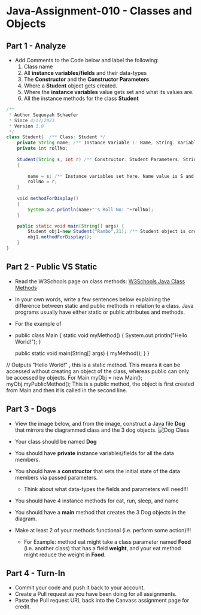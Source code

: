 
# Java-Assignment-010 - Classes and Objects


## Part 1 - Analyze
* Add Comments to the Code below and label the following:
  1. Class name
  2. All **instance variables/fields** and their data-types
  3. The **Constructor** and the **Constructor Parameters**
  4. Where a **Student** object gets created.
  5. Where the **instance variables** value gets set and what its values are.
  6. All the instance methods for the class **Student**

```java
/**
 * Author Sequoyah Schaefer
 * Since 4/17/2023
 * Version 1.0
 */
class Student{  /** Class: Student */
    private String name; /** Instance Variable 1: Name, String. Variable 2 rollNo, int.*/
    private int rollNo;
   
    Student(String s, int r) /** Constructor: Student Parameters: String s, int r.*/
    {
   	    
        name = s; /** Instance variables set here. Name value is S and rollNo value is r.*/
   	    rollNo = r;
    }
   
    void methodForDisplay()
    {
        System.out.println(name+"'s Roll No: "+rollNo);
    }

    public static void main(String[] args) {
        Student obj1=new Student("Rambo",21); /** Student object is created by the constructor.*/
        obj1.methodForDisplay();
    }
}
```

## Part 2 - Public VS Static

* Read the W3Schools page on class methods: [W3Schools Java Class Methods](https://www.w3schools.com/java/java_class_methods.asp)
* In your own words, write a few sentences below explaining the difference between static and public methods in relation to a class.
Java programs usually have either static or public attributes and methods. 
* For the example of 
* public class Main {
  static void myMethod() {
  System.out.println("Hello World!");
  }

  public static void main(String[] args) {
  myMethod();
  }
  }

// Outputs "Hello World!" ,
this is a static method. This means it can be accessed without creating an object of the class, whereas public can only be accessed by objects. 
For
Main myObj = new Main();
myObj.myPublicMethod();
This is a public method, the object is first created from Main and then it is called in the second line. 

## Part 3 - Dogs

* View the image below, and from the image, construct a Java file **Dog** that mirrors the diagrammed class and the 3 dog objects.
![Dog Class](images/ClassVSObject.png)

* Your class should be named **Dog**
* You should have **private** instance variables/fields for all the data members.
* You should have a **constructor** that sets the initial state of the data members via passed parameters.
    * Think about what data-types the fields and parameters will need!!!
* You should have 4 instance methods for eat, run, sleep, and name
* You should have a **main** method that creates the 3 Dog objects in the diagram.
* Make at least 2 of your methods functional (i.e. perform some action)!!!
    * For Example: method eat might take a class parameter named **Food** (i.e. another class) that has a field **weight**, and your eat method might reduce the weight in **Food**.

## Part 4 - Turn-In

* Commit your code and push it back to your account.
* Create a Pull request as you have been doing for all assignments.
* Paste the Pull request URL back into the Canvass assignment page for credit.
